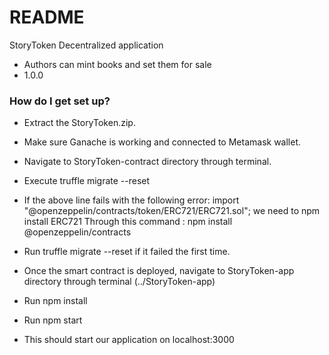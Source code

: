# README #

StoryToken Decentralized application


* Authors can mint books and set them for sale
* 1.0.0

### How do I get set up? ###

* Extract the StoryToken.zip.
* Make sure Ganache is working and connected to Metamask wallet.
* Navigate to StoryToken-contract directory through terminal.
* Execute truffle migrate --reset
* If the above line fails with the following error: import "@openzeppelin/contracts/token/ERC721/ERC721.sol";
we need to npm install ERC721 Through this command : npm install @openzeppelin/contracts
* Run truffle migrate --reset if it failed the first time.

* Once the smart contract is deployed, navigate to StoryToken-app directory through terminal (../StoryToken-app)
* Run npm install
* Run npm start
* This should start our application on localhost:3000

